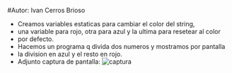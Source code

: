 #Autor: Ivan Cerros Brioso
+ Creamos variables estaticas para cambiar el color del string,
+ una variable para rojo, otra para azul y la ultima para resetear al color 
+ por defecto.
+ Hacemos un programa q divida dos numeros y mostramos por pantalla
+ la division en azul y el resto en rojo.
+ Adjunto captura de pantalla:
![captura](https://user-images.githubusercontent.com/114107549/203615610-9e3630b8-1307-401b-9a2d-716b8959b044.png)

